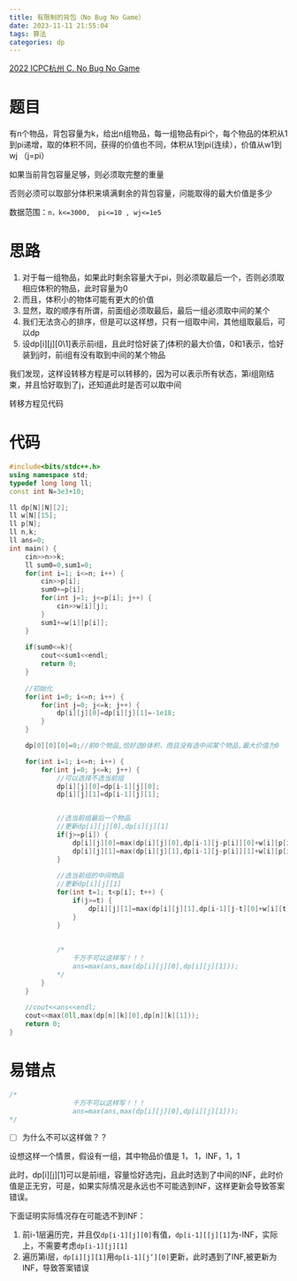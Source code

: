 ```yaml
---
title: 有限制的背包（No Bug No Game）
date: 2023-11-11 21:55:04
tags: 算法
categories: dp
---
```










[2022 ICPC杭州 C. No Bug No Game](https://codeforces.com/gym/104090/problem/C)

# 题目

有n个物品，背包容量为k，给出n组物品，每一组物品有pi个，每个物品的体积从1到pi递增，取的体积不同，获得的价值也不同，体积从1到pi(连续），价值从w1到wj   （j=pi）

如果当前背包容量足够，则必须取完整的重量

否则必须可以取部分体积来填满剩余的背包容量，问能取得的最大价值是多少

数据范围：`n，k<=3000,  pi<=10 , wj<=1e5`

# 思路

1. 对于每一组物品，如果此时剩余容量大于pi，则必须取最后一个，否则必须取相应体积的物品，此时容量为0
2. 而且，体积小的物体可能有更大的价值
3. 显然，取的顺序有所谓，前面组必须取最后，最后一组必须取中间的某个
4. 我们无法贪心的排序，但是可以这样想，只有一组取中间，其他组取最后，可以dp
5. 设dp\[i]\[j]\[0\1]表示前i组，且此时恰好装了j体积的最大价值，0和1表示，恰好装到j时，前i组有没有取到中间的某个物品



我们发现，这样设转移方程是可以转移的，因为可以表示所有状态，第i组刚结束，并且恰好取到了j，还知道此时是否可以取中间

转移方程见代码

# 代码

```cpp
#include<bits/stdc++.h>
using namespace std;
typedef long long ll;
const int N=3e3+10;

ll dp[N][N][2];
ll w[N][15];
ll p[N];
ll n,k;
ll ans=0;
int main() {
	cin>>n>>k;
	ll sum0=0,sum1=0;
	for(int i=1; i<=n; i++) {
		cin>>p[i];
		sum0+=p[i];
		for(int j=1; j<=p[i]; j++) {
			cin>>w[i][j]; 
		}
		sum1+=w[i][p[i]];
	}
	
	if(sum0<=k){
		cout<<sum1<<endl;
		return 0;
	}
	
	//初始化
	for(int i=0; i<=n; i++) {
		for(int j=0; j<=k; j++) {
			dp[i][j][0]=dp[i][j][1]=-1e18;
		}
	}

	dp[0][0][0]=0;//前0个物品,恰好选0体积，而且没有选中间某个物品,最大价值为0

	for(int i=1; i<=n; i++) {
		for(int j=0; j<=k; j++) {
			//可以选择不选当前组
			dp[i][j][0]=dp[i-1][j][0];
			dp[i][j][1]=dp[i-1][j][1];


			//选当前组最后一个物品
			//更新dp[i][j][0],dp[i][j][1]
			if(j>=p[i]) {
				dp[i][j][0]=max(dp[i][j][0],dp[i-1][j-p[i]][0]+w[i][p[i]]);
				dp[i][j][1]=max(dp[i][j][1],dp[i-1][j-p[i]][1]+w[i][p[i]]);
			}
			
			//选当前组的中间物品
			//更新dp[i][j][1]
			for(int t=1; t<p[i]; t++) {
				if(j>=t) {
					dp[i][j][1]=max(dp[i][j][1],dp[i-1][j-t][0]+w[i][t]);
				}
			}
			
			
			/*
				千万不可以这样写！！！ 
				ans=max(ans,max(dp[i][j][0],dp[i][j][1]));
			*/
		}
	}
	
	//cout<<ans<<endl; 
	cout<<max(0ll,max(dp[n][k][0],dp[n][k][1]));
	return 0;
}
```



# 易错点

```cpp
/*
				千万不可以这样写！！！ 
				ans=max(ans,max(dp[i][j][0],dp[i][j][1]));
*/
```

- [ ] 为什么不可以这样做？？

设想这样一个情景，假设有一组，其中物品价值是 1， 1，INF，1，1

此时，dp\[i]\[j][1]可以是前i组，容量恰好选完j，且此时选到了中间的INF，此时价值是正无穷，可是，如果实际情况是永远也不可能选到INF，这样更新会导致答案错误。

下面证明实际情况存在可能选不到INF：

1. 前i-1层遍历完，并且仅`dp[i-1][j][0]`有值，`dp[i-1][[j][1]`为-INF，实际上，不需要考虑`dp[i-1][j][1]`
2. 遍历第i层，`dp[i][j][1]`用`dp[i-1][j’][0]`更新，此时遇到了INF,被更新为INF，导致答案错误

